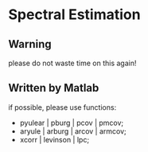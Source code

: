 # Spectral Estimation
## Warning

please do not waste time on this again!

## Written by Matlab

if possible, please use functions: 
* pyulear | pburg | pcov | pmcov;
* aryule | arburg | arcov | armcov;
* xcorr | levinson | lpc;